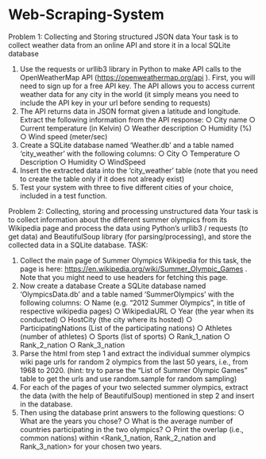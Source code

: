 # Web-Scraping-System
Problem 1: Collecting and Storing structured JSON data
Your task is to collect weather data from an online API and store it in a local SQLite database
1. Use the requests or urllib3 library in Python to make API calls to the OpenWeatherMap
API (https://openweathermap.org/api ). First, you will need to sign up for a free API key.
The API allows you to access current weather data for any city in the world (it simply means
you need to include the API key in your url before sending to requests)
2. The API returns data in JSON format given a latitude and longitude. Extract the following
information from the API response:
○ City name
○ Current temperature (in Kelvin)
○ Weather description
○ Humidity (%)
○ Wind speed (meter/sec)
3. Create a SQLite database named ‘Weather.db’ and a table named ‘city_weather’ with the
following columns:
○ City
○ Temperature
○ Description
○ Humidity
○ WindSpeed
4. Insert the extracted data into the ‘city_weather’ table (note that you need to create the table
only if it does not already exist)
5. Test your system with three to five different cities of your choice, included in a test function.
   
Problem 2: Collecting, storing and processing unstructured data
Your task is to collect information about the different summer olympics from its Wikipedia page and
process the data using Python’s urllib3 / requests (to get data) and BeautifulSoup library (for
parsing/processing), and store the collected data in a SQLite database.
TASK:
1. Collect the main page of Summer Olympics Wikipedia for this task, the page is here:
https://en.wikipedia.org/wiki/Summer_Olympic_Games . Note that you might need to use
headers for fetching this page.
2. Now create a database Create a SQLite database named ‘OlympicsData.db’ and a table
named ‘SummerOlympics’ with the following columns:
○ Name (e.g. “2012 Summer Olympics”, in title of respective wikipedia pages)
○ WikipediaURL
○ Year (the year when its conducted)
○ HostCity (the city where its hosted)
○ ParticipatingNations (List of the participating nations)
○ Athletes (number of athletes)
○ Sports (list of sports)
○ Rank_1_nation
○ Rank_2_nation
○ Rank_3_nation
3. Parse the html from step 1 and extract the individual summer olympics wiki page urls for
random 2 olympics from the last 50 years, i.e., from 1968 to 2020. (hint: try to parse the
“List of Summer Olympic Games” table to get the urls and use random.sample for
random sampling)
4. For each of the pages of your two selected summer olympics, extract the data (with the help
of BeautifulSoup) mentioned in step 2 and insert in the database.
5. Then using the database print answers to the following questions:
○ What are the years you chose?
○ What is the average number of countries participating in the two olympics?
○ Print the overlap (i.e., common nations) within <Rank_1_nation, Rank_2_nation and
Rank_3_nation> for your chosen two years.
